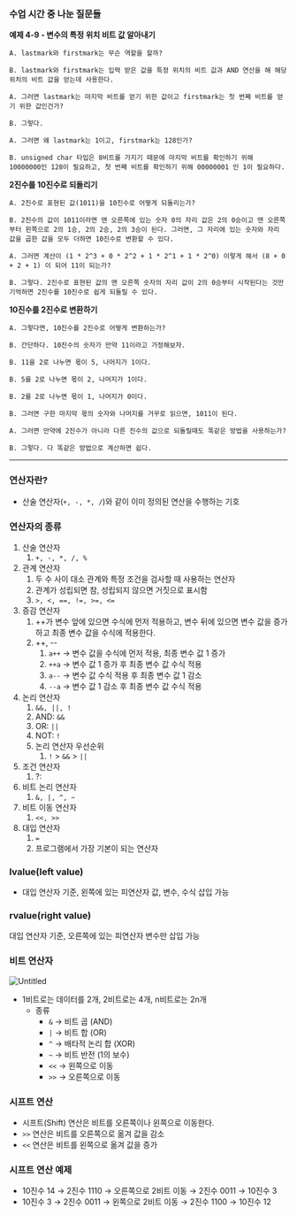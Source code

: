 ### 수업 시간 중 나눈 질문들
**예제 4-9 - 변수의 특정 위치 비트 값 알아내기**

    A. lastmark와 firstmark는 무슨 역할을 할까?
    
    B. lastmark와 firstmark는 입력 받은 값을 특정 위치의 비트 값과 AND 연산을 해 해당 위치의 비트 값을 얻는데 사용한다.
    
    A. 그러면 lastmark는 마지막 비트를 얻기 위한 값이고 firstmark는 첫 번째 비트를 얻기 위한 값인건가?
    
    B. 그렇다.
    
    A. 그러면 왜 lastmark는 1이고, firstmark는 128인가?
    
    B. unsigned char 타입은 8비트를 가지기 때문에 마지막 비트를 확인하기 위해 10000000인 128이 필요하고, 첫 번째 비트를 확인하기 위해 00000001 인 1이 필요하다.

**2진수를 10진수로 되돌리기**

    A. 2진수로 표현된 값(1011)을 10진수로 어떻게 되돌리는가?
    
    B. 2진수의 값이 1011이라면 맨 오른쪽에 있는 숫자 0의 자리 값은 2의 0승이고 맨 오른쪽부터 왼쪽으로 2의 1승, 2의 2승, 2의 3승이 된다. 그러면, 그 자리에 있는 숫자와 자리 값을 곱한 값을 모두 더하면 10진수로 변환할 수 있다.
    
    A. 그러면 계산이 (1 * 2^3 + 0 * 2^2 + 1 * 2^1 + 1 * 2^0) 이렇게 해서 (8 + 0 + 2 + 1) 이 되어 11이 되는가?
    
    B. 그렇다. 2진수로 표현된 값의 맨 오른쪽 숫자의 자리 값이 2의 0승부터 시작된다는 것만 기억하면 2진수를 10진수로 쉽게 되돌릴 수 있다.

**10진수를 2진수로 변환하기**

    A. 그렇다면, 10진수를 2진수로 어떻게 변환하는가?
    
    B. 간단하다. 10진수의 숫자가 만약 11이라고 가정해보자.
    
    B. 11을 2로 나누면 몫이 5, 나머지가 1이다.
    
    B. 5를 2로 나누면 몫이 2, 나머지가 1이다.
    
    B. 2를 2로 나누면 몫이 1, 나머지가 0이다.
    
    B. 그러면 구한 마지막 몫의 숫자와 나머지를 거꾸로 읽으면, 1011이 된다.
    
    A. 그러면 만약에 2진수가 아니라 다른 진수의 값으로 되돌릴때도 똑같은 방법을 사용하는가?
    
    B. 그렇다. 다 똑같은 방법으로 계산하면 쉽다.

---

### 연산자란?

- 산술 연산자(`+, -, *, /`)와 같이 이미 정의된 연산을 수행하는 기호

### 연산자의 종류

1. 산술 연산자
    1. `+, -, *, /, %`
2. 관계 연산자
    1. 두 수 사이 대소 관계와 특정 조건을 검사할 때 사용하는 연산자
    2. 관계가 성립되면 참, 성립되지 않으면 거짓으로 표시함
    3. `>, <, ==, !=, >=, <=`
3. 증감 연산자
    1. ++가 변수 앞에 있으면 수식에 먼저 적용하고, 변수 뒤에 있으면 변수 값을 증가하고 최종 변수 값을 수식에 적용한다.
    2. ++, --
        1. `a++` → 변수 값을 수식에 먼저 적용, 최종 변수 값 1 증가
        2. `++a` → 변수 값 1 증가 후 최종 변수 값 수식 적용
        3. `a--` → 변수 값 수식 적용 후 최종 변수 값 1 감소
        4. `--a` → 변수 값 1 감소 후 최종 변수 값 수식 적용
4. 논리 연산자
    1. `&&, ||, !`
    2. AND: `&&`
    3. OR: `||`
    4. NOT: `!`
    5. 논리 연산자 우선순위
        1. `!` > `&&` > `||`
5. 조건 연산자
    1. ?:
6. 비트 논리 연산자
    1. `&, |, ^, ~`
7. 비트 이동 연산자
    1. `<<, >>`
8. 대입 연산자
    1. `=`
    2. 프로그램에서 가장 기본이 되는 연산자

### lvalue(left value)

- 대입 연산자 기준, 왼쪽에 있는 피연산자 값, 변수, 수식 삽입 가능

### rvalue(right value)

대입 연산자 기준, 오른쪽에 있는 피연산자 변수만 삽입 가능

### 비트 연산자

![Untitled](https://prod-files-secure.s3.us-west-2.amazonaws.com/2bf21050-743d-48a1-b415-9e0598a3daf8/70f6bf39-ffbe-4353-a7d3-a5a81d0caba4/Untitled.png)

- 1비트로는 데이터를 2개, 2비트로는 4개, n비트로는 2n개
    - 종류
        - `&` → 비트 곱 (AND)
        - `|` → 비트 합 (OR)
        - `^` → 배타적 논리 합 (XOR)
        - `~` → 비트 반전 (1의 보수)
        - `<<` → 왼쪽으로 이동
        - `>>` → 오른쪽으로 이동

### **시프트 연산**

- 시프트(Shift) 연산은 비트를 오른쪽이나 왼쪽으로 이동한다.
- `>>` 연산은 비트를 오른쪽으로 옮겨 값을 감소
- `<<` 연산은 비트를 왼쪽으로 옮겨 값을 증가

### 시프트 연산 예제

- 10진수 14 → 2진수 1110 → 오른쪽으로 2비트 이동 → 2진수 0011 → 10진수 3
- 10진수 3 → 2진수 0011 → 왼쪽으로 2비트 이동 → 2진수 1100 → 10진수 12
